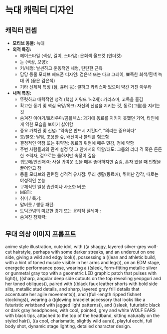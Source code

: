 # 늑대 캐릭터 디자인

## 캐릭터 컨셉

- **모티브 동물:** 늑대
- **외적 특징:**
  - 헤어스타일 (색상, 길이, 스타일): 은회색 울프컷 (언더컷)
  - 눈 (색상, 모양):
  - 키/체형: 날씬하고 운동적인 체형, 탄탄한 근육
  - 담당 동물 모티브 헤드폰 디자인: 검은색 또는 다크 그레이, 뾰족한 회색/흰색 늑대 귀 (끝은 검은색)
  - 기타 신체적 특징 (점, 흉터 등): 쿨하고 카리스마 있으며 약간 거친 아우라
- **내적 특징:**
  - 뚜렷하고 매력적인 성격 (핵심 키워드 1~2개): 카리스마, 고독을 즐김
  - 확고한 동기 및 핵심 욕망/목표: 자신의 신념을 지키는 것, 동료(그룹)를 지키는 것
  - 숨겨진 이야기/트라우마/콤플렉스: 과거에 동료를 지키지 못했던 기억, 타인에게 약한 모습을 보이기 싫어함
  - 중요 가치관 및 신념: "약속은 반드시 지킨다", "의리는 중요하다"
  - 호/불호: 달밤, 조용한 숲, 배신이나 불의를 혐오함
  - 결정적인 약점 또는 취약점: 동료의 위험에 매우 민감, 정에 약함
  - 주변 사람들과의 관계 설정 및 그 안에서의 역할/태도: 그룹의 리더 격 혹은 든든한 조력자, 겉으로는 쿨하지만 속정이 깊음
  - 갭모에/반전매력: 사실 귀여운 것을 매우 좋아하지만 숨김, 혼자 있을 때 인형을 끌어안고 잠
  - 동물 모티브와 관련된 성격적 유사점: 무리 생활(동료애), 뛰어난 감각, 때로는 야성적인 본능
  - 구체적인 일상 습관이나 사소한 버릇:
  - MBTI:
  - 취미 / 특기:
  - 말버릇 / 행동 패턴:
  - 도덕관념의 미묘한 경계 또는 윤리적 딜레마 :
  - 숨겨진 잠재력:

## 무대 의상 이미지 프롬프트

anime style illustration, cute idol, with ((a shaggy, layered silver-grey wolf-cut hairstyle, perhaps with some darker streaks, and an undercut on one side, giving a wild and edgy look)), possessing a ((lean and athletic build, with a hint of toned muscle visible in her arms and legs)), on an EDM stage, energetic performance pose, wearing a ((sleek, form-fitting metallic silver or gunmetal gray top with a geometric LED graphic patch that pulses with light)), ((sharp, angular deep side cutouts on the top revealing yeopguri and her toned obliques)), paired with ((black faux leather shorts with bold side slits, metallic stud details, and sharp, layered gray frill details that accentuate her agile movements)), and ((full-length ripped fishnet stockings)), wearing a ((glowing bracelet accessory that looks like a futuristic wristband with jagged light patterns)), and ((sleek, futuristic black or dark gray headphones, with cool, pointed, grey and white WOLF EARS with black tips, attached to the top of the headband, sitting naturally on the styled hair)), ((a cool, charismatic, slightly wild aura)), playful ecchi, full body shot, dynamic stage lighting, detailed character design.
